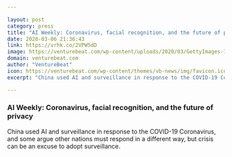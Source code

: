 ```yaml
---

layout: post
category: press
title: "AI Weekly: Coronavirus, facial recognition, and the future of privacy"
date: 2020-03-06 21:36:43
link: https://vrhk.co/2VPW5dD
image: https://venturebeat.com/wp-content/uploads/2020/03/GettyImages-1204516999.jpg?w=1200&strip=all
domain: venturebeat.com
author: "VentureBeat"
icon: https://venturebeat.com/wp-content/themes/vb-news/img/favicon.ico
excerpt: "China used AI and surveillance in response to the COVID-19 Coronavirus, and some argue other nations must respond in a different way, but crisis can be an excuse to adopt surveillance."

---
```


### AI Weekly: Coronavirus, facial recognition, and the future of privacy

China used AI and surveillance in response to the COVID-19 Coronavirus, and some argue other nations must respond in a different way, but crisis can be an excuse to adopt surveillance.